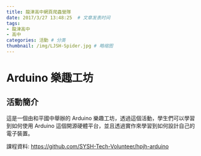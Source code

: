 ```yaml
---
title: 龍津高中網頁爬蟲營隊
date: 2017/3/27 13:48:25  # 文章发表时间
tags:
- 龍津高中
- 高中
categories: 活動 # 分类
thumbnail: /img/LJSH-Spider.jpg # 略缩图
---
```


# Arduino 樂趣工坊

## 活動簡介

這是一個由和平國中舉辦的 Arduino 樂趣工坊，透過這個活動，學生們可以學習到如何使用 Arduino 這個開源硬體平台，並且透過實作來學習到如何設計自己的電子裝置。

課程資料: <https://github.com/SYSH-Tech-Volunteer/hpjh-arduino>